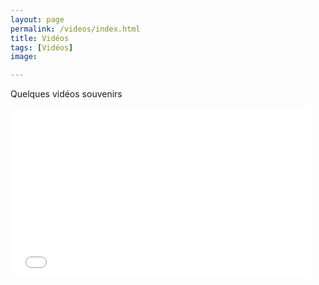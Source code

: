 ```yaml
---
layout: page
permalink: /videos/index.html
title: Vidéos
tags: [Vidéos]
image:

---
```



Quelques vidéos souvenirs

<iframe frameborder="0" width="480" height="270" src="//www.dailymotion.com/embed/video/x2dq2h6" ></iframe>
